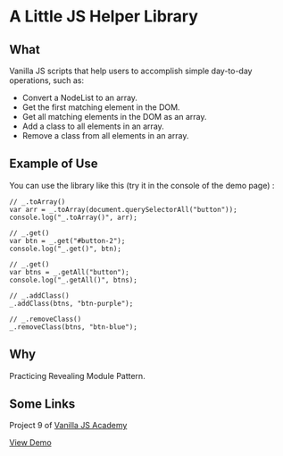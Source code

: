 # A Little JS Helper Library

## What

Vanilla JS scripts that help users to accomplish simple day-to-day operations, such as:

* Convert a NodeList to an array.
* Get the first matching element in the DOM.
* Get all matching elements in the DOM as an array.
* Add a class to all elements in an array.
* Remove a class from all elements in an array.

## Example of Use
You can use the library like this (try it in the console of the demo page)
:
```
// _.toArray()
var arr = _.toArray(document.querySelectorAll("button"));
console.log("_.toArray()", arr);

// _.get()
var btn = _.get("#button-2");
console.log("_.get()", btn);

// _.get()
var btns = _.getAll("button");
console.log("_.getAll()", btns);

// _.addClass()
_.addClass(btns, "btn-purple");

// _.removeClass()
_.removeClass(btns, "btn-blue");
```

## Why

Practicing Revealing Module Pattern.  

## Some Links

Project 9 of [Vanilla JS Academy](https://vanillajsacademy.com/)

[View Demo](https://mashablair.github.io/helper-library/)
